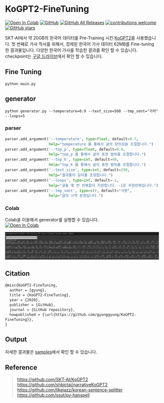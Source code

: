 # KoGPT2-FineTuning
[![Open In Colab](https://colab.research.google.com/assets/colab-badge.svg)](https://colab.research.google.com/drive/1qfL-IUp4k0uzkr_6SIaAmS_PA_Luvt1t#scrollTo=V1Iow6H0aRrw&uniqifier=4)
[![GitHub](https://img.shields.io/github/license/gyunggyung/KoGPT2-FineTuning)](https://github.com/gyunggyung/KoGPT2-FineTuning)
[![GitHub All Releases](https://img.shields.io/github/downloads/gyunggyung/KoGPT2-FineTuning/total)](https://github.com/gyunggyung/KoGPT2-FineTuning/releases)
[![contributions welcome](https://img.shields.io/badge/contributions-welcome-brightgreen.svg?style=flat)](https://github.com/gyunggyung/KoGPT2-FineTuning/issues)
[![GitHub stars](https://img.shields.io/github/stars/gyunggyung/KoGPT2-FineTuning?style=social)](https://github.com/gyunggyung/KoGPT2-FineTuning)

SKT-AI에서 약 20GB의 한국어 데이터를 Pre-Training 시킨 [KoGPT2](https://github.com/SKT-AI/KoGPT2)를 사용했습니다. 첫 번째로 가사 작사를 위해서, 정제된 한국어 가사 데이터 62MB를 Fine-tuning 한 결과물입니다. 다양한 한국어 가사를 학습한 결과를 확인 할 수 있습니다. checkpoint는 [구글 드라이브](https://drive.google.com/drive/folders/18CRYESHHE897CIaodZj0m96tAI6Vk5wX)에서 확인 할 수 있습니다.

## Fine Tuning
```
python main.py
```

## generator
```
python generator.py --temperature=0.9 --text_size=500 --tmp_sent="가자" --loops=5
```

### parser
``` python
parser.add_argument('--temperature', type=float, default=0.7,
					help="temperature 를 통해서 글의 창의성을 조절합니다.")
parser.add_argument('--top_p', type=float, default=0.9,
					help="top_p 를 통해서 글의 표현 범위를 조절합니다.")
parser.add_argument('--top_k', type=int, default=40,
					help="top_k 를 통해서 글의 표현 범위를 조절합니다.")
parser.add_argument('--text_size', type=int, default=250,
					help="결과물의 길이를 조정합니다.")
parser.add_argument('--loops', type=int, default=-1,
					help="글을 몇 번 반복할지 지정합니다. -1은 무한반복입니다.")
parser.add_argument('--tmp_sent', type=str, default="사랑",
					help="글의 시작 문장입니다.")
```

### Colab
Colab을 이용해서 generator를 실행할 수 있습니다.  
[![Open In Colab](https://colab.research.google.com/assets/colab-badge.svg)](https://colab.research.google.com/drive/1qfL-IUp4k0uzkr_6SIaAmS_PA_Luvt1t#scrollTo=V1Iow6H0aRrw&uniqifier=4)

![](img/colab.JPG)

## Citation
```
@misc{KoGPT2-FineTuning,
  author = {gyung},
  title = {KoGPT2-FineTuning},
  year = {2020},
  publisher = {GitHub},
  journal = {GitHub repository},
  howpublished = {\url{https://github.com/gyunggyung/KoGPT2-FineTuning}},
}
```

## Output
자세한 결과물은 [samples](https://github.com/gyunggyung/KoGPT2-FineTuning/tree/master/samples)에서 확인 할 수 있습니다.

## Reference
> https://github.com/SKT-AI/KoGPT2  
> https://github.com/shbictai/narrativeKoGPT2  
> https://github.com/likejazz/korean-sentence-splitter  
> https://github.com/ssut/py-hanspell